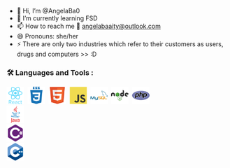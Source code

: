 - 👋 Hi, I’m @AngelaBa0
- 🌱 I’m currently learning FSD
- 📫 How to reach me 📧 angelabaaity@outlook.com
- 😄 Pronouns: she/her
- ⚡ There are only two industries which refer to their customers as users, drugs and computers >> :D 

<!---
AngelaBa0/AngelaBa0 is a ✨ special ✨ repository because its `README.md` (this file) appears on your GitHub profile.
You can click the Preview link to take a look at your changes.
--->

### :hammer_and_wrench: Languages and Tools :
<div>
  
  <img src="https://github.com/devicons/devicon/blob/master/icons/react/react-original-wordmark.svg" title="React" alt="React" width="40" height="40"/>&nbsp;
  <img src="https://github.com/devicons/devicon/blob/master/icons/css3/css3-plain-wordmark.svg"  title="CSS3" alt="CSS" width="40" height="40"/>&nbsp;
  <img src="https://github.com/devicons/devicon/blob/master/icons/html5/html5-original.svg" title="HTML5" alt="HTML" width="40" height="40"/>&nbsp;
  <img src="https://github.com/devicons/devicon/blob/master/icons/javascript/javascript-original.svg" title="JavaScript" alt="JavaScript" width="40" height="40"/>&nbsp;
  <img src="https://github.com/devicons/devicon/blob/master/icons/mysql/mysql-original-wordmark.svg" title="MySQL"  alt="MySQL" width="40" height="40"/>&nbsp;
  <img src="https://github.com/devicons/devicon/blob/master/icons/nodejs/nodejs-original-wordmark.svg" title="NodeJS" alt="NodeJS" width="40" height="40"/>&nbsp;
  <img src="https://github.com/devicons/devicon/blob/master/icons/php/php-original.svg" title="Php" alt="php" width="40" height="40"/>&nbsp;            
  <img src="https://github.com/devicons/devicon/blob/master/icons/java/java-original-wordmark.svg" title="JAVA"  width="40" height="40"/>&nbsp;    
<img src="https://github.com/devicons/devicon/blob/master/icons/csharp/csharp-plain.svg" title="C#"  width="40" height="40"/>&nbsp;  
<img src="https://github.com/devicons/devicon/blob/master/icons/cplusplus/cplusplus-original.svg" title="C++"  width="40" height="40"/>&nbsp;  




</div>

